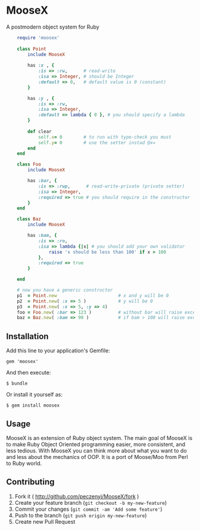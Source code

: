 # MooseX

A postmodern object system for Ruby

```ruby
    require 'moosex'
    
    class Point
    	include MooseX
	
    	has :x , {
    		:is => :rw,      # read-write 
    		:isa => Integer, # should be Integer
    		:default => 0,   # default value is 0 (constant)
    	}

    	has :y , {
    		:is => :rw,
    		:isa => Integer,
    		:default => lambda { 0 }, # you should specify a lambda
    	}
	
    	def clear 
    		self.x= 0        # to run with type-check you must
    		self.y= 0        # use the setter instad @x=
    	end
    end

    class Foo
        include MooseX

        has :bar, {  
            :is => :rwp,      # read-write-private (private setter)
            :isa => Integer, 
            :required => true # you should require in the constructor 
        }
    end

    class Baz
        include MooseX

        has :bam, {
            :is => :ro,
            :isa => lambda {|x| # you should add your own validator
                raise 'x should be less than 100' if x > 100
            },
            :required => true
        }

    end

    # now you have a generic constructor
    p1  = Point.new                       # x and y will be 0
    p2  = Point.new( :x => 5 )            # y will be 0
    p3  = Point.new( :x => 5, :y => 4)
    foo = Foo.new( :bar => 123 )          # without bar will raise exception
    baz = Baz.new( :bam => 99 )           # if bam > 100 will raise exception
```
    
## Installation

Add this line to your application's Gemfile:

    gem 'moosex'

And then execute:

    $ bundle

Or install it yourself as:

    $ gem install moosex

## Usage

MooseX is an extension of Ruby object system. The main goal of MooseX is to make Ruby Object Oriented programming easier, more consistent, and less tedious. With MooseX you can think more about what you want to do and less about the mechanics of OOP. It is a port of Moose/Moo from Perl to Ruby world.

## Contributing

1. Fork it ( http://github.com/peczenyj/MooseX/fork )
2. Create your feature branch (`git checkout -b my-new-feature`)
3. Commit your changes (`git commit -am 'Add some feature'`)
4. Push to the branch (`git push origin my-new-feature`)
5. Create new Pull Request
